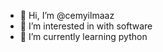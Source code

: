 - 👋 Hi, I’m @cemyilmaaz
- 👀 I’m interested in with software
- 🌱 I’m currently learning python


<!---
cemyilmaaz/cemyilmaaz is a ✨ special ✨ repository because its `README.md` (this file) appears on your GitHub profile.
You can click the Preview link to take a look at your changes.
--->
